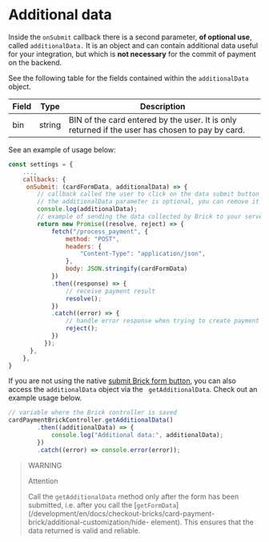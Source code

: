# Additional data

Inside the `onSubmit` callback there is a second parameter, **of optional use**, called `additionalData.` It is an object and can contain additional data useful for your integration, but which is **not necessary** for the commit of payment on the backend.

See the following table for the fields contained within the `additionalData` object.

|Field | Type | Description |
|--- |--- | --- |
| bin | string | BIN of the card entered by the user. It is only returned if the user has chosen to pay by card.|

See an example of usage below:

```javascript
const settings = {
    ...,
    callbacks: {
     onSubmit: (cardFormData, additionalData) => {
        // callback called the user to click on the data submit button
        // the additionalData parameter is optional, you can remove it if you want
        console.log(additionalData);
        // example of sending the data collected by Brick to your server
        return new Promise((resolve, reject) => {
            fetch("/process_payment", { 
                method: "POST",
                headers: {
                    "Content-Type": "application/json",
                },
                body: JSON.stringify(cardFormData)
            })
            .then((response) => {
                // receive payment result
                resolve();
            })
            .catch((error) => {
                // handle error response when trying to create payment
                reject();
            })
          });
      },
    },
}
```

If you are not using the native [submit Brick form button](/development/en/docs/checkout-bricks/card-payment-brick/additional-customization/hide-element), you can also access the `additionalData` object via the ` getAdditionalData`. Check out an example usage below.

```javascript
// variable where the Brick controller is saved
cardPaymentBrickController.getAdditionalData()
        .then((additionalData) => {
            console.log("Additional data:", additionalData);
        })
        .catch((error) => console.error(error));
```

> WARNING
>
> Attention
>
> Call the `getAdditionalData` method only after the form has been submitted, i.e. after you call the [`getFormData`](/development/en/docs/checkout-bricks/card-payment-brick/additional-customization/hide- element). This ensures that the data returned is valid and reliable.